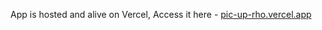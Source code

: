 App is hosted and alive on Vercel,
Access it here - [pic-up-rho.vercel.app
](https://pic-up-rho.vercel.app/)
